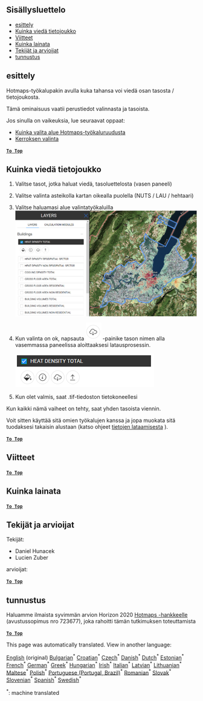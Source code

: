<h2> Sisällysluettelo </h2><ul><li> <a href="#Introduction">esittely</a> </li><li> <a href="#How-to-export-a-dataset">Kuinka viedä tietojoukko</a> </li><li> <a href="#References">Viitteet</a> </li><li> <a href="#How-to-cite">Kuinka lainata</a> </li><li> <a href="#Authors-and-reviewers">Tekijät ja arvioijat</a> </li><li> <a href="#Acknowledgement">tunnustus</a> </li></ul><h2> esittely </h2><p> Hotmaps-työkalupakin avulla kuka tahansa voi viedä osan tasosta / tietojoukosta. </p><p> Tämä ominaisuus vaatii perustiedot valinnasta ja tasoista. </p><p> Jos sinulla on vaikeuksia, lue seuraavat oppaat: </p><ul><li> <a href="How-to-select-a-region-in-the-Hotmaps-toolbox">Kuinka valita alue Hotmaps-työkaluruudusta</a> </li><li> <a href="Layer-section">Kerroksen valinta</a> </li></ul><p><ins> <code><strong><a href="#table-of-contents">To Top</a></strong></code> </ins> </p><h2> Kuinka viedä tietojoukko </h2><ol><li><p> Valitse tasot, jotka haluat viedä, tasoluettelosta (vasen paneeli) </p></li><li><p> Valitse valinta asteikolla kartan oikealla puolella (NUTS / LAU / hehtaari) </p></li><li><p> Valitse haluamasi alue valintatyökaluilla <img alt="export_selection" src="images/export_selection.png"/></p></li><li><p> Kun valinta on ok, napsauta <img alt="vie-painike" src="images/layer-export-btn.png"/> -painike tason nimen alla vasemmassa paneelissa aloittaaksesi latausprosessin. </p><p><img alt="kerrosvaihtoehdot" src="images/layer-options.png"/></p></li><li><p> Kun olet valmis, saat .tif-tiedoston tietokoneellesi </p></li></ol><p> Kun kaikki nämä vaiheet on tehty, saat yhden tasoista viennin. </p><p> Voit sitten käyttää sitä omien työkalujen kanssa ja jopa muokata sitä tuodaksesi takaisin alustaan (katso ohjeet <a href="Data_upload">tietojen lataamisesta</a> ). </p><p><ins> <code><strong><a href="#table-of-contents">To Top</a></strong></code> </ins> </p><h2> Viitteet </h2><p><ins> <code><strong><a href="#table-of-contents">To Top</a></strong></code> </ins> </p><h2> Kuinka lainata </h2><p><ins> <code><strong><a href="#table-of-contents">To Top</a></strong></code> </ins> </p><h2> Tekijät ja arvioijat </h2><p> Tekijät: </p><ul><li> Daniel Hunacek </li><li> Lucien Zuber </li></ul><p> arvioijat: </p><p><ins> <code><strong><a href="#table-of-contents">To Top</a></strong></code> </ins> </p><h2> tunnustus </h2><p> Haluamme ilmaista syvimmän arvion Horizon 2020 <a href="https://www.hotmaps-project.eu">Hotmaps -hankkeelle</a> (avustussopimus nro 723677), joka rahoitti tämän tutkimuksen toteuttamista </p><p><ins> <code><strong><a href="#table-of-contents">To Top</a></strong></code> </ins> </p>

This page was automatically translated. View in another language:

[English](../en/Data-export-functionalities.md) (original) [Bulgarian](../bg/Data-export-functionalities.md)<sup>\*</sup> [Croatian](../hr/Data-export-functionalities.md)<sup>\*</sup> [Czech](../cs/Data-export-functionalities.md)<sup>\*</sup> [Danish](../da/Data-export-functionalities.md)<sup>\*</sup> [Dutch](../nl/Data-export-functionalities.md)<sup>\*</sup> [Estonian](../et/Data-export-functionalities.md)<sup>\*</sup>  [French](../fr/Data-export-functionalities.md)<sup>\*</sup> [German](../de/Data-export-functionalities.md)<sup>\*</sup> [Greek](../el/Data-export-functionalities.md)<sup>\*</sup> [Hungarian](../hu/Data-export-functionalities.md)<sup>\*</sup> [Irish](../ga/Data-export-functionalities.md)<sup>\*</sup> [Italian](../it/Data-export-functionalities.md)<sup>\*</sup> [Latvian](../lv/Data-export-functionalities.md)<sup>\*</sup> [Lithuanian](../lt/Data-export-functionalities.md)<sup>\*</sup> [Maltese](../mt/Data-export-functionalities.md)<sup>\*</sup> [Polish](../pl/Data-export-functionalities.md)<sup>\*</sup> [Portuguese (Portugal, Brazil)](../pt/Data-export-functionalities.md)<sup>\*</sup> [Romanian](../ro/Data-export-functionalities.md)<sup>\*</sup> [Slovak](../sk/Data-export-functionalities.md)<sup>\*</sup> [Slovenian](../sl/Data-export-functionalities.md)<sup>\*</sup> [Spanish](../es/Data-export-functionalities.md)<sup>\*</sup> [Swedish](../sv/Data-export-functionalities.md)<sup>\*</sup> 

<sup>\*</sup>: machine translated
